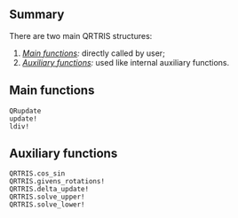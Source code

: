 ## Summary

There are two main QRTRIS structures: 
1. *[Main functions](@ref):* directly called by user; 
1. *[Auxiliary functions](@ref):* used like internal auxiliary functions.

## Main functions
```@docs
QRupdate
update!
ldiv!

```

## Auxiliary functions
```@docs
QRTRIS.cos_sin
QRTRIS.givens_rotations!
QRTRIS.delta_update!
QRTRIS.solve_upper!
QRTRIS.solve_lower!

```

